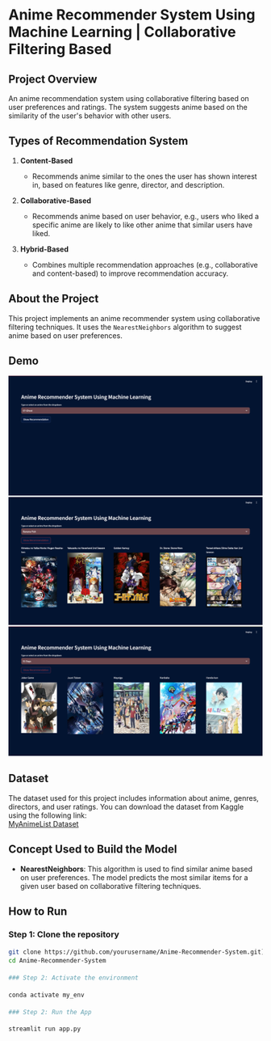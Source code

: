 # **Anime Recommender System Using Machine Learning | Collaborative Filtering Based**

## Project Overview
An anime recommendation system using collaborative filtering based on user preferences and ratings. The system suggests anime based on the similarity of the user's behavior with other users.

## Types of Recommendation System

1. **Content-Based**
   - Recommends anime similar to the ones the user has shown interest in, based on features like genre, director, and description.

2. **Collaborative-Based**
   - Recommends anime based on user behavior, e.g., users who liked a specific anime are likely to like other anime that similar users have liked.

3. **Hybrid-Based**
   - Combines multiple recommendation approaches (e.g., collaborative and content-based) to improve recommendation accuracy.

## About the Project
This project implements an anime recommender system using collaborative filtering techniques. It uses the `NearestNeighbors` algorithm to suggest anime based on user preferences.

## Demo
![Anime Recommender System Demo](1.png)
![Demo-2](2.png)
![Demo-3](3.png)

## Dataset
The dataset used for this project includes information about anime, genres, directors, and user ratings. You can download the dataset from Kaggle using the following link:  
[MyAnimeList Dataset](https://www.kaggle.com/datasets/dbdmobile/myanimelist-dataset)

## Concept Used to Build the Model
- **NearestNeighbors**: This algorithm is used to find similar anime based on user preferences. The model predicts the most similar items for a given user based on collaborative filtering techniques.

## How to Run

### Step 1: Clone the repository
```bash
git clone https://github.com/yourusername/Anime-Recommender-System.git](https://github.com/Awaisa1i/Anime-Recommendation-Using-ML.git
cd Anime-Recommender-System

### Step 2: Activate the environment

conda activate my_env

### Step 2: Run the App

streamlit run app.py

